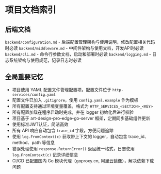 # 项目文档索引

## 后端文档
`backend/configuration.md` - 后端配置管理架构与使用说明，修改配置相关代码时必读
`backend/middleware.md` - 中间件架构与使用文档，开发API时必读
`backend/cli.md` - 命令行参数文档，启动和部署时必读
`backend/logging.md` - 日志系统架构与使用规范，记录日志时必读

## 全局重要记忆
- 项目使用 YAML 配置文件管理配置项，配置文件位于 `http-services/config.yaml`
- 配置文件已加入 `.gitignore`，使用 `config.yaml.example` 作为模板
- 所有配置支持通过环境变量覆盖，格式为 `HTTP_SERVICES_<SECTION>_<KEY>`
- 所有配置加载在程序启动时完成，并在 logger 初始化后进行校验
- 项目基于 art-design-pro-edge-go-server 框架，定期同步基础组件更新
- 使用标准JWT认证，简洁高效
- 所有 API 响应自动包含 `trace_id` 字段，方便问题追踪
- 使用 `log.FromContext(c)` 获取带上下文的 logger，自动包含 trace_id、method、path 等信息
- 错误处理使用 `response.ReturnError()` 返回统一格式，日志使用 `log.FromContext(c)` 记录详细信息
- CI/CD 已配置国内 Go 模块代理（goproxy.cn, 阿里云镜像），解决依赖下载问题
